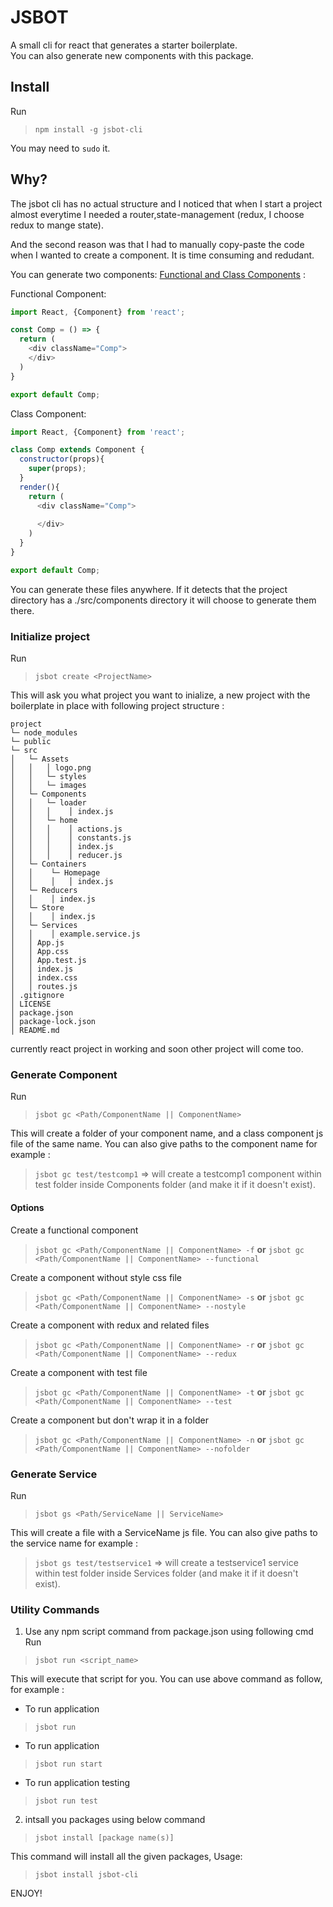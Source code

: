 # JSBOT

A small cli for react that generates a starter boilerplate.
<br>
You can also generate new components with this package. 
<br>
## Install

Run

>```npm install -g jsbot-cli```

You may need to ```sudo``` it.
## Why?

The jsbot cli has no actual structure and I noticed that when I start a project almost everytime I needed a router,state-management (redux, I choose redux to mange state).

And the second reason was that I had to manually copy-paste the code when I wanted to create a component. 
It is time consuming and redudant. 

You can generate two components: [Functional and Class Components](https://facebook.github.io/react/docs/components-and-props.html#functional-and-class-components) :

Functional Component:


```javascript
import React, {Component} from 'react';

const Comp = () => {
  return (
    <div className="Comp">
    </div>
  )
}

export default Comp;
```  

Class Component:

```javascript
import React, {Component} from 'react';

class Comp extends Component {
  constructor(props){
    super(props);
  }
  render(){
    return (
      <div className="Comp">
    
      </div>
    )
  }
}

export default Comp; 
```

You can generate these files anywhere. If it detects that the project directory has a ./src/components directory it will choose to generate them there.

### Initialize project

Run

>```jsbot create <ProjectName>```

This will ask you what project you want to inialize, a new project with the boilerplate in place with following project structure : <br>
```
project
└─ node_modules
└─ public
└─ src
│   └─ Assets
│   │   │ logo.png 
│   │   └─ styles
│   │   └─ images
│   └─ Components
│   │   └─ loader
│   │   │    │ index.js
│   │   └─ home
│   │   │    │ actions.js
│   │   │    │ constants.js
│   │   │    │ index.js
│   │   │    │ reducer.js
│   └─ Containers
│   │    └─ Homepage
│   │    │   │ index.js
│   └─ Reducers
│   │    │ index.js
│   └─ Store
│   │    │ index.js
│   └─ Services
│   │    │ example.service.js
│   │ App.js
│   │ App.css
│   │ App.test.js
│   │ index.js
│   │ index.css
│   │ routes.js
│ .gitignore
│ LICENSE
│ package.json  
│ package-lock.json  
│ README.md 
```
currently react project in working and soon other project will come too.

### Generate Component
Run
>```jsbot gc <Path/ComponentName || ComponentName>```

This will create a folder of your component name, and a class component js file of the same name.
You can also give paths to the component name for example :
>```jsbot gc test/testcomp1``` => will create a testcomp1 component within test folder inside Components folder (and make it if it doesn't exist). 
#### Options
Create a functional component
>```jsbot gc <Path/ComponentName || ComponentName> -f``` <b>or</b> ```jsbot gc <Path/ComponentName || ComponentName> --functional```

Create a component without style css file
>```jsbot gc <Path/ComponentName || ComponentName> -s``` <b>or</b> ```jsbot gc <Path/ComponentName || ComponentName> --nostyle```

Create a component with redux and related files
>```jsbot gc <Path/ComponentName || ComponentName> -r``` <b>or</b> ```jsbot gc <Path/ComponentName || ComponentName> --redux```

Create a component with test file
>```jsbot gc <Path/ComponentName || ComponentName> -t``` <b>or</b> ```jsbot gc <Path/ComponentName || ComponentName> --test```

Create a component but don't wrap it in a folder
>```jsbot gc <Path/ComponentName || ComponentName> -n``` <b>or</b> ```jsbot gc <Path/ComponentName || ComponentName> --nofolder```

### Generate Service
Run
>```jsbot gs <Path/ServiceName || ServiceName>```

This will create a file with a ServiceName js file.
You can also give paths to the service name for example :
>```jsbot gs test/testservice1``` => will create a testservice1 service within test folder inside Services folder (and make it if it doesn't exist). 

### Utility Commands
1. Use any npm script command from package.json using following cmd
Run
>```jsbot run <script_name>```

This will execute that script for you.
You can use above command as follow, for example :
- To run application
>```jsbot run ``` 

- To run application
>```jsbot run start ``` 

- To run application testing
>```jsbot run test ``` 

2. intsall you packages using below command
>```jsbot install [package name(s)] ```

This command will install all the given packages,
Usage:
>```jsbot install jsbot-cli ```

ENJOY!
